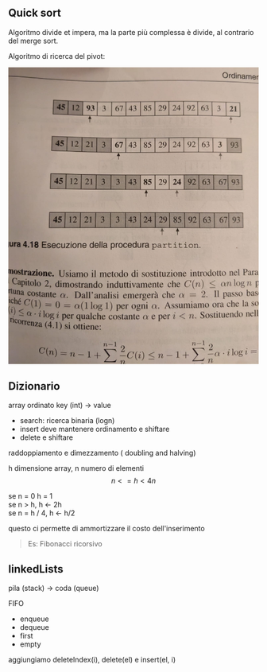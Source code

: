 ## Quick sort

Algoritmo divide et impera, ma la parte più complessa è divide, al contrario del merge sort.

Algoritmo di ricerca del pivot:

![Algoritmo di ricerca del pivot](img/quick.jpg)
 
## Dizionario
array ordinato key (int) -> value
- search: ricerca binaria  (logn)
- insert deve mantenere ordinamento e shiftare
- delete e shiftare

raddoppiamento e dimezzamento ( doubling and halving)

h dimensione array, n numero di elementi
$$ n <= h < 4n$$  

se n = 0 h = 1  
se n > h, h <- 2h  
se n = h / 4, h <- h/2  

questo ci permette di ammortizzare il costo dell'inserimento

> Es: Fibonacci ricorsivo 

## linkedLists

pila (stack) -> coda (queue)

FIFO

- enqueue
- dequeue
- first
- empty

aggiungiamo deleteIndex(i), delete(el) e insert(el, i)